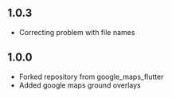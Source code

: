 ## 1.0.3

* Correcting problem with file names

## 1.0.0

* Forked repository from google_maps_flutter
* Added google maps ground overlays